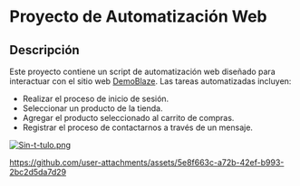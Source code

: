 <h1>Proyecto de Automatización Web</h1>

<h2>Descripción</h2>
<p>Este proyecto contiene un script de automatización web diseñado para interactuar con el sitio web <a href="http://www.demoblaze.com">DemoBlaze</a>. Las tareas automatizadas incluyen:</p>
<ul>
  <li>Realizar el proceso de inicio de sesión.</li>
  <li>Seleccionar un producto de la tienda.</li>
  <li>Agregar el producto seleccionado al carrito de compras.</li>
  <li>Registrar el proceso de contactarnos a través de un mensaje.</li>
</ul>

[![Sin-t-tulo.png](https://i.postimg.cc/tCcqQ2RS/Sin-t-tulo.png)](https://postimg.cc/dL8PGRyr)




https://github.com/user-attachments/assets/5e8f663c-a72b-42ef-b993-2bc2d5da7d29

